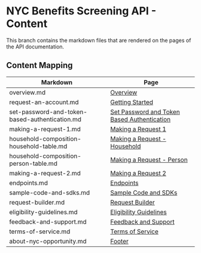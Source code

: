 # NYC Benefits Screening API - Content

This branch contains the markdown files that are rendered on the pages of the API documentation.

## Content Mapping

| Markdown | Page |
| -------- | -------- |
| overview.md | [Overview](https://screeningapidocs.cityofnewyork.us/overview) |
| request-an-account.md | [Getting Started](https://screeningapidocs.cityofnewyork.us/getting-started) |
| set-password-and-token-based-authentication.md | [Set Password and Token Based Authentication](https://screeningapidocs.cityofnewyork.us/set-password-and-token-based-authentication) |
| making-a-request-1.md | [Making a Request 1](https://screeningapidocs.cityofnewyork.us/making-a-request-1) |
| household-composition-household-table.md | [Making a Request - Household](https://screeningapidocs.cityofnewyork.us/household-composition-household-table) |
| household-composition-person-table.md | [Making a Request - Person](https://screeningapidocs.cityofnewyork.us/household-composition-person-table) |
| making-a-request-2.md | [Making a Request 2](https://screeningapidocs.cityofnewyork.us/making-a-request-2) |
| endpoints.md | [Endpoints](https://screeningapidocs.cityofnewyork.us/endpoints) |
| sample-code-and-sdks.md | [Sample Code and SDKs](https://screeningapidocs.cityofnewyork.us/sample-code-and-sdks) |
| request-builder.md | [Request Builder](https://screeningapidocs.cityofnewyork.us/request-builder) |
| eligibility-guidelines.md | [Eligibility Guidelines](https://screeningapidocs.cityofnewyork.us/eligibility-guidelines) |
| feedback-and-support.md | [Feedback and Support](https://screeningapidocs.cityofnewyork.us/feedback-and-support) |
| terms-of-service.md | [Terms of Service](https://screeningapidocs.cityofnewyork.us/terms-of-service) |
| about-nyc-opportunity.md | [Footer](https://screeningapidocs.cityofnewyork.us) |

